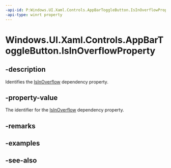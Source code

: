 ```yaml
---
-api-id: P:Windows.UI.Xaml.Controls.AppBarToggleButton.IsInOverflowProperty
-api-type: winrt property
---
```


<!-- Property syntax
public Windows.UI.Xaml.DependencyProperty IsInOverflowProperty { get; }
-->

# Windows.UI.Xaml.Controls.AppBarToggleButton.IsInOverflowProperty

## -description
Identifies the [IsInOverflow](appbartogglebutton_isinoverflow.md) dependency property.



## -property-value
The identifier for the [IsInOverflow](appbartogglebutton_isinoverflow.md) dependency property.

## -remarks

## -examples

## -see-also
